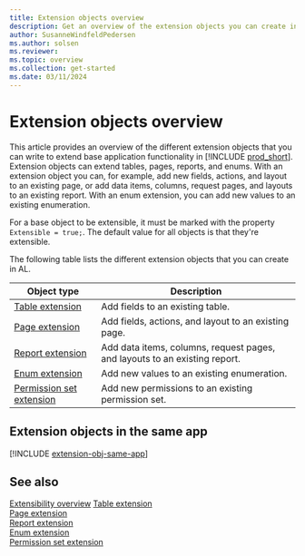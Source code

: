 ```yaml
---
title: Extension objects overview
description: Get an overview of the extension objects you can create in AL for Business Central.
author: SusanneWindfeldPedersen
ms.author: solsen
ms.reviewer: 
ms.topic: overview
ms.collection: get-started
ms.date: 03/11/2024
---
```


# Extension objects overview

This article provides an overview of the different extension objects that you can write to extend base application functionality in [!INCLUDE [prod_short](includes/prod_short.md)]. Extension objects can extend tables, pages, reports, and enums. With an extension object you can, for example, add new fields, actions, and layout to an existing page, or add data items, columns, request pages, and layouts to an existing report. With an enum extension, you can add new values to an existing enumeration. 

For a base object to be extensible, it must be marked with the property `Extensible = true;`. The default value for all objects is that they're extensible. 

The following table lists the different extension objects that you can create in AL.

| Object type | Description |
|-------------|-------------|
|[Table extension](devenv-table-ext-object.md) | Add fields to an existing table. |
|[Page extension](devenv-page-ext-object.md) | Add fields, actions, and layout to an existing page. |
|[Report extension](devenv-report-ext-object.md) | Add data items, columns, request pages, and layouts to an existing report. |
|[Enum extension](extensible-enums.md) | Add new values to an existing enumeration. |
|[Permission set extension](permissionset-ext-object.md) | Add new permissions to an existing permission set. |

## Extension objects in the same app

[!INCLUDE [extension-obj-same-app](includes/extension-obj-same-app.md)]

## See also

[Extensibility overview](devenv-extensibility-overview.md)
[Table extension](devenv-table-ext-object.md)  
[Page extension](devenv-page-ext-object.md)  
[Report extension](devenv-report-ext-object.md)  
[Enum extension](extensible-enums.md)  
[Permission set extension](permissionset-ext-object.md)
